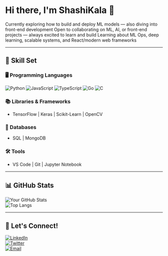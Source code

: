 # Hi there, I'm ShashiKala 👋  
 
Currently exploring how to build and deploy ML models — also diving into front-end development
Open to collaborating on ML, AI, or front-end projects — always excited to learn and build
Learning about ML Ops, deep learning, scalable systems, and React/modern web frameworks

---

## 💪 Skill Set

### **🖥️ Programming Languages**
![Python](https://img.shields.io/badge/-Python-3776AB?style=flat&logo=python&logoColor=white)
![JavaScript](https://img.shields.io/badge/-JavaScript-F7DF1E?style=flat&logo=javascript&logoColor=black)
![TypeScript](https://img.shields.io/badge/-TypeScript-007ACC?style=flat&logo=typescript&logoColor=white)
![Go](https://img.shields.io/badge/-Go-00ADD8?style=flat&logo=go&logoColor=white)
![C](https://img.shields.io/badge/-C-A8B9CC?style=flat&logo=c&logoColor=white)

### **📚 Libraries & Frameworks**
- TensorFlow | Keras | Scikit-Learn | OpenCV   

### **💾 Databases**
- SQL | MongoDB   

### **🛠 Tools**
- VS Code | Git | Jupyter Notebook  

---

## 📊 GitHub Stats  
![Your GitHub Stats](https://github-readme-stats.vercel.app/api?username=ShashiKala1828&show_icons=true&theme=radical)  
![Top Langs](https://github-readme-stats.vercel.app/api/top-langs/?username=ShashiKala1828&layout=compact&theme=radical)

---

## 🤝 Let's Connect!  
[![LinkedIn](https://img.shields.io/badge/-LinkedIn-blue?style=flat&logo=Linkedin&logoColor=white)](https://www.linkedin.com/in/your-profile)  
[![Twitter](https://img.shields.io/badge/-Twitter-1DA1F2?style=flat&logo=twitter&logoColor=white)](https://twitter.com/your-twitter)  
[![Email](https://img.shields.io/badge/-Email-red?style=flat&logo=gmail&logoColor=white)](mailto:your-email@gmail.com)
